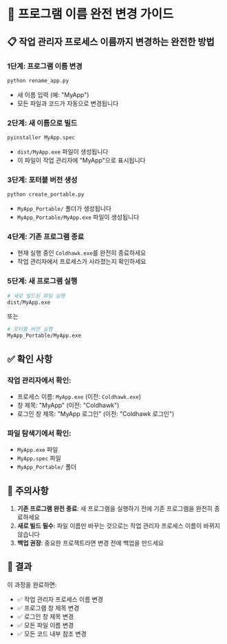 # 🔄 프로그램 이름 완전 변경 가이드

## 📋 작업 관리자 프로세스 이름까지 변경하는 완전한 방법

### 1단계: 프로그램 이름 변경
```bash
python rename_app.py
```
- 새 이름 입력 (예: "MyApp")
- 모든 파일과 코드가 자동으로 변경됩니다

### 2단계: 새 이름으로 빌드
```bash
pyinstaller MyApp.spec
```
- `dist/MyApp.exe` 파일이 생성됩니다
- 이 파일이 작업 관리자에 "MyApp"으로 표시됩니다

### 3단계: 포터블 버전 생성
```bash
python create_portable.py
```
- `MyApp_Portable/` 폴더가 생성됩니다
- `MyApp_Portable/MyApp.exe` 파일이 생성됩니다

### 4단계: 기존 프로그램 종료
- 현재 실행 중인 `Coldhawk.exe`를 완전히 종료하세요
- 작업 관리자에서 프로세스가 사라졌는지 확인하세요

### 5단계: 새 프로그램 실행
```bash
# 새로 빌드된 파일 실행
dist/MyApp.exe
```
또는
```bash
# 포터블 버전 실행
MyApp_Portable/MyApp.exe
```

## ✅ 확인 사항

### 작업 관리자에서 확인:
- 프로세스 이름: `MyApp.exe` (이전: `Coldhawk.exe`)
- 창 제목: "MyApp" (이전: "Coldhawk")
- 로그인 창 제목: "MyApp 로그인" (이전: "Coldhawk 로그인")

### 파일 탐색기에서 확인:
- `MyApp.exe` 파일
- `MyApp.spec` 파일
- `MyApp_Portable/` 폴더

## 🚨 주의사항

1. **기존 프로그램 완전 종료**: 새 프로그램을 실행하기 전에 기존 프로그램을 완전히 종료하세요
2. **새로 빌드 필수**: 파일 이름만 바꾸는 것으로는 작업 관리자 프로세스 이름이 바뀌지 않습니다
3. **백업 권장**: 중요한 프로젝트라면 변경 전에 백업을 만드세요

## 🎯 결과

이 과정을 완료하면:
- ✅ 작업 관리자 프로세스 이름 변경
- ✅ 프로그램 창 제목 변경  
- ✅ 로그인 창 제목 변경
- ✅ 모든 파일 이름 변경
- ✅ 모든 코드 내부 참조 변경











